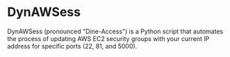# DynAWSess
DynAWSess (pronounced "Dine-Access") is a Python script that automates the process of updating AWS EC2 security groups with your current IP address for specific ports (22, 81, and 5000).
